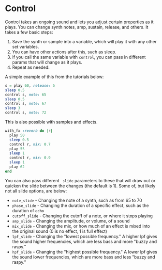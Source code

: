 # Control

Control takes an ongoing sound and lets you adjust certain properties as it plays. You can change synth notes, amp, sustain, release, and others. It takes a few basic steps:

1. Save the synth or sample into a variable, which will play it with any other set variables.
2. You can have other actions after this, such as sleep.
3. If you call the same variable with `control`, you can pass in different params that will change as it plays.
4. Repeat as needed.

A simple example of this from the tutorials below:

```ruby
s = play 60, release: 5
sleep 0.5
control s, note: 65
sleep 0.5
control s, note: 67
sleep 3
control s, note: 72
```

This is also possible with samples and effects.

```ruby
with_fx :reverb do |r|
  play 50
  sleep 0.5
  control r, mix: 0.7
  play 55
  sleep 1
  control r, mix: 0.9
  sleep 1
  play 62
end
```

You can also pass different `_slide` parameters to these that will draw out or quicken the slide between the changes (the default is 1). Some of, but likely not all slide options, are below:

* `note_slide` - Changing the note of a synth, such as from 65 to 70
* `phase_slide` - Changing the duration of a specific effect, such as the duration of `echo`
* `cutoff_slide` - Changing the cutoff of a note, or where it stops playing
* `amp_slide` - Changing the amplitude, or volume, of a sound
* `mix_slide` - Changing the mix, or how much of an effect is mixed into the original sound (0 is no effect, 1 is full effect)
* `lpf_slide` - Changing the "lowest possible frequency." A higher lpf gives the sound higher frequencies, which are less bass and more "buzzy and raspy."
* `hpf_slide` - Changing the "highest possible frequency." A lower lpf gives the sound lower frequencies, which are more bass and less "buzzy and raspy."
